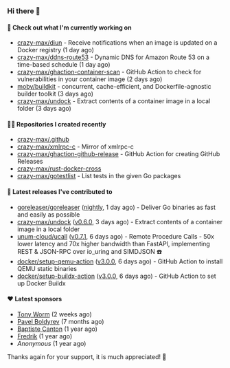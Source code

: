 ### Hi there 👋

#### 👷 Check out what I'm currently working on

- [crazy-max/diun](https://github.com/crazy-max/diun) - Receive notifications when an image is updated on a Docker registry (1 day ago)
- [crazy-max/ddns-route53](https://github.com/crazy-max/ddns-route53) - Dynamic DNS for Amazon Route 53 on a time-based schedule (1 day ago)
- [crazy-max/ghaction-container-scan](https://github.com/crazy-max/ghaction-container-scan) - GitHub Action to check for vulnerabilities in your container image (2 days ago)
- [moby/buildkit](https://github.com/moby/buildkit) - concurrent, cache-efficient, and Dockerfile-agnostic builder toolkit (3 days ago)
- [crazy-max/undock](https://github.com/crazy-max/undock) - Extract contents of a container image in a local folder (3 days ago)

#### 👨‍💻 Repositories I created recently

- [crazy-max/.github](https://github.com/crazy-max/.github)
- [crazy-max/xmlrpc-c](https://github.com/crazy-max/xmlrpc-c) - Mirror of xmlrpc-c
- [crazy-max/ghaction-github-release](https://github.com/crazy-max/ghaction-github-release) - GitHub Action for creating GitHub Releases
- [crazy-max/rust-docker-cross](https://github.com/crazy-max/rust-docker-cross)
- [crazy-max/gotestlist](https://github.com/crazy-max/gotestlist) - List tests in the given Go packages

#### 🚀 Latest releases I've contributed to

- [goreleaser/goreleaser](https://github.com/goreleaser/goreleaser) ([nightly](https://github.com/goreleaser/goreleaser/releases/tag/nightly), 1 day ago) - Deliver Go binaries as fast and easily as possible
- [crazy-max/undock](https://github.com/crazy-max/undock) ([v0.6.0](https://github.com/crazy-max/undock/releases/tag/v0.6.0), 3 days ago) - Extract contents of a container image in a local folder
- [unum-cloud/ucall](https://github.com/unum-cloud/ucall) ([v0.7.1](https://github.com/unum-cloud/ucall/releases/tag/v0.7.1), 6 days ago) - Remote Procedure Calls  - 50x lower latency and 70x higher bandwidth than FastAPI, implementing REST &amp; JSON-RPC over io_uring and SIMDJSON ☎️
- [docker/setup-qemu-action](https://github.com/docker/setup-qemu-action) ([v3.0.0](https://github.com/docker/setup-qemu-action/releases/tag/v3.0.0), 6 days ago) - GitHub Action to install QEMU static binaries
- [docker/setup-buildx-action](https://github.com/docker/setup-buildx-action) ([v3.0.0](https://github.com/docker/setup-buildx-action/releases/tag/v3.0.0), 6 days ago) - GitHub Action to set up Docker Buildx

#### ❤️ Latest sponsors
- [Tony Worm](https://github.com/verdverm) (2 weeks ago)
- [Pavel Boldyrev](https://github.com/bpg) (7 months ago)
- [Baptiste Canton](https://github.com/batmac) (1 year ago)
- [Fredrik](https://github.com/fredrikscode) (1 year ago)
- _Anonymous_ (1 year ago)

Thanks again for your support, it is much appreciated! 🙏
